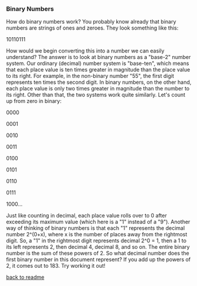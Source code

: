 ### Binary Numbers

How do binary numbers work? You probably know already that binary numbers are strings of ones and zeroes. They look something like this:

10110111

How would we begin converting this into a number we can easily understand? The answer is to look at binary numbers as a "base-2" number system. Our ordinary (decimal) number system is "base-ten", which means that each place value is ten times greater in magnitude than the place value to its right. For example, in the non-binary number "55", the first digit represents ten times the second digit. In binary numbers, on the other hand, each place value is only two times greater in magnitude than the number to its right. Other than that, the two systems work quite similarly. Let's count up from zero in binary: 

0000

0001

0010

0011

0100

0101

0110

0111

1000...

Just like counting in decimal, each place value rolls over to 0 after exceeding its maximum value (which here is a "1" instead of a "9"). Another way of thinking of binary numbers is that each "1" represents the decimal number 2^(0+x), where x is the number of places away from the rightmost digit. So, a "1" in the rightmost digit represents decimal 2^0 = 1, then a 1 to its left represents 2, then decimal 4, decimal 8, and so on. The entire binary number is the sum of these powers of 2. So what decimal number does the first binary number in this document represent? If you add up the powers of 2, it comes out to 183. Try working it out!

[back to readme](README.md)
